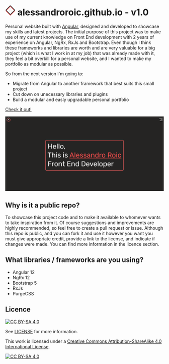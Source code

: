 
# ![Logo](/src/assets/favicon.png) alessandroroic.github.io - v1.0
Personal website built with [Angular](https://angular.io/), designed and developed to showcase my skills and latest projects.
The initial purpose of this project was to make use of my current knowledge on Front End development with
2 years of experience on Angular, NgRx, RxJs and Bootstrap. Even though I think these frameworks and libraries are worth and
are very valuable for a big project (which is what I work in at my job) that was already made with it, they feel a bit overkill
for a personal website, and I wanted to make my portfolio as modular as possible. 

So from the next version I'm going to:
- Migrate from Angular to another framework that best suits this small project
- Cut down on unecessary libraries and plugins
- Build a modular and easly upgradable personal portfolio

[Check it out!](https://alessandroroic.github.io/alessandroroic-v1.0.github.io/)

![Snapshot](/src/assets/images/site-snapshot.png)

## Why is it a public repo?
To showcase this project code and to make it available to whomever wants to take inspiration from it. 
Of course suggestions and improvements are highly recommended, so feel free to create a pull request or issue.
Although this repo is public, and you can fork it and use it however you want 
you must give appropriate credit, provide a link to the license, and indicate if changes were made.
You can find more information in the licence section.

## What libraries / frameworks are you using?
- Angular 12
- NgRx 12
- Bootstrap 5
- RxJs
- PurgeCSS

## Licence
[![CC BY-SA 4.0][cc-by-sa-shield]][cc-by-sa]

See [LICENSE](https://github.com/AlessandroRoic/alessandroroic-v1.0.github.io/blob/dev/LICENSE) for more information.

This work is licensed under a
[Creative Commons Attribution-ShareAlike 4.0 International License][cc-by-sa].

[![CC BY-SA 4.0][cc-by-sa-image]][cc-by-sa]

[cc-by-sa]: http://creativecommons.org/licenses/by-sa/4.0/
[cc-by-sa-image]: https://licensebuttons.net/l/by-sa/4.0/88x31.png
[cc-by-sa-shield]: https://img.shields.io/badge/License-CC%20BY--SA%204.0-lightgrey.svg


